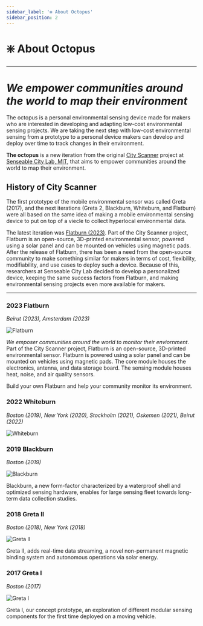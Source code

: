 ```yaml
---
sidebar_label: '❇️ About Octopus'
sidebar_position: 2
---
```


# ❇️ About Octopus

---
# *We empower communities around the world to map their environment*

The octopus is a personal environmental sensing device made for makers who are interested in developing and adapting low-cost environmental sensing projects. We are taking the next step with low-cost environmental sensing from a prototype to a personal device makers can develop and deploy over time to track changes in their environment. 

**The octopus** is a new iteration from the original [City Scanner](https://senseable.mit.edu/cityscanner/) project at [Senseable City Lab, MIT](https://senseable.mit.edu/), that aims to empower communities around the world to map their environment. 

## History of City Scanner

The first prototype of the mobile environmental sensor was called Greta (2017), and the next iterations (Greta 2, Blackburn, Whiteburn, and Flatburn) were all based on the same idea of making a mobile environmental sensing device to put on top of a viecle to collect hyperlocal environmental data. 


The latest iteration was [Flatburn (2023)](https://senseable.mit.edu/flatburn/). Part of the City Scanner project, Flatburn is an open-source, 3D-printed environmental sensor, powered using a solar panel and can be mounted on vehicles using magnetic pads. After the release of Flatburn, there has been a need from the open-source community to make something similar for makers in terms of cost, flexibility, modifiability, and use cases to deploy such a device. Because of this, researchers at Senseable City Lab decided to develop a personalized device, keeping the same success factors from Flatburn, and making environmental sensing projects even more available for makers. 

---

### 2023 Flatburn

_Beirut (2023), Amsterdam (2023)_

![Flatburn](@site/static/img/flatburn.jpg)

*We emposer communities around the world to monitor their enviornment*. Part of the City Scanner project, Flatburn is an open-source, 3D-printed environmental sensor. Flatburn is powered using a solar panel and can be mounted on vehicles using magnetic pads. The core module houses the electronics, antenna, and data storage board. The sensing module houses heat, noise, and air quality sensors.

Build your own Flatburn and help your community monitor its environment.




### 2022 Whiteburn

_Boston (2019), New York (2020), Stockholm (2021), Oskemen (2021), Beirut (2022)_

![Whiteburn](@site/static/img/whiteburn.jpg)


### 2019 Blackburn

_Boston (2019)_

![Blackburn](@site/static/img/blackburn.jpg)

Blackburn, a new form-factor characterized by a waterproof shell and optimized sensing hardware, enables for large sensing fleet towards long-term data collection studies.

### 2018 Greta II

_Boston (2018), New York (2018)_

![Greta II](@site/static/img/greta2.jpg)

Greta II, adds real-time data streaming, a novel non-permanent magnetic binding system and autonomous operations via solar energy.

### 2017 Greta I

_Boston (2017)_

![Greta I](@site/static/img/greta1.jpg)

Greta I, our concept prototype, an exploration of different modular sensing components for the first time deployed on a moving vehicle.

